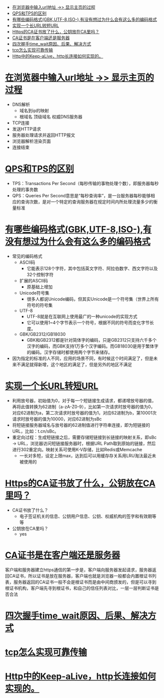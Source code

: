 
* [<a href="#">在浏览器中输入url地址 -&gt;&gt; 显示主页的过程</a>](#在浏览器中输入url地址---显示主页的过程)
* [<a href="#">QPS和TPS的区别</a>](#qps和tps的区别)
* [<a href="#">有哪些编码格式(GBK,UTF-8,ISO-),有没有想过为什么会有这么多的编码格式</a>](#有哪些编码格式gbkutf-8iso-有没有想过为什么会有这么多的编码格式)
* [<a href="#">实现一个长URL转短URL</a>](#实现一个长url转短url)
* [<a href="#">Https的CA证书放了什么，公钥放在CA里吗？</a>](#https的ca证书放了什么公钥放在ca里吗)
* [<a href="#">CA证书是在客户端还是服务器 </a>](#ca证书是在客户端还是服务器-)
* [<a href="#">四次握手time_wait原因、后果、解决方式</a>](#四次握手time_wait原因后果解决方式)
* [<a href="#">tcp怎么实现可靠传输</a>](#tcp怎么实现可靠传输)
* [<a href="#">Http中的Keep-aLive，http长连接如何实现的。</a>](#http中的keep-alivehttp长连接如何实现的)


# [在浏览器中输入url地址 ->> 显示主页的过程](#)
- DNS解析
  - 域名到ip的映射
  - 根域名 顶级域名 权威DNS服务器
- TCP连接
- 发送HTTP请求
- 服务器处理请求并返回HTTP报文
- 浏览器解析渲染页面
- 连接结束
# [QPS和TPS的区别](#)
- TPS：Transactions Per Second（每秒传输的事物处理个数），即服务器每秒处理的事务数
- QPS：Queries Per Second意思是“每秒查询率”，是一台服务器每秒能够相应的查询次数，是对一个特定的查询服务器在规定时间内所处理流量多少的衡量标准
# [有哪些编码格式(GBK,UTF-8,ISO-),有没有想过为什么会有这么多的编码格式](#)
- 常见的编码格式
  - ASCII码
    - 它能表示128个字符，其中包括英文字符、阿拉伯数字、西文字符以及32个控制字符
  - 扩展的ASCII码
    - 原基础上增加
  - Unicode符号集
    - 很多人都说Unicode编码，但其实Unicode是一个符号集（世界上所有符号的符号集
  - UTF-8
    - UTF-8就是在互联网上使用最广的一种unicode的实现方式
    - 它可以使用1~4个字节表示一个符号，根据不同的符号而变化字节长度。
  - GBK/GB2312/GB18030
    - GBK和GB2312都是针对简体字的编码，只是GB2312只支持六千多个汉字的编码，而GBK支持1万多个汉字编码。而GB18030是用于繁体字的编码。汉字存储时都使用两个字节来储存。
- 因为指定的标准的人不同，应用的场景不同，有时候这个时间满足了，但是未来不满足就得新增，这个地区的满足了，但是另外的地区不满足
# [实现一个长URL转短URL](#)
- 利用放号器，初始值为0，对于每一个短链接生成请求，都递增放号器的值，再将此值转换为62进制（a-zA-Z0-9），比如第一次请求时放号器的值为0，对应62进制为a，第二次请求时放号器的值为1，对应62进制为b，第10001次请求时放号器的值为10000，对应62进制为sBc
- 将短链接服务器域名与放号器的62进制值进行字符串连接，即为短链接的URL，比如：t.cn/sBc。
- 重定向过程：生成短链接之后，需要存储短链接到长链接的映射关系，即sBc -> URL，浏览器访问短链接服务器时，根据URL Path取到原始的链接，然后进行302重定向。映射关系可使用K-V存储，比如Redis或Memcache
  - 一长对多短，设定上限max，达到后可以用缓存存关系用LRU淘汰最近未被使用的


# [Https的CA证书放了什么，公钥放在CA里吗？](#)
- CA证书放了什么？
  -  电子签证机关的信息、公钥用户信息、公钥、权威机构的签字和有效期等等
- 公钥放在CA里吗？
  - yes

# [CA证书是在客户端还是服务器 ](#)

客户端和服务器建立https通信的第一步是，客户端向服务器发起请求，服务器返回CA证书，所以证书是放在服务器，客户端也就是浏览器一般都会内置根证书列表，服务器返回的CA证书一般不会是根证书而是由中间商颁发的，但是可以寻到根证书机构，客户端先寻到根证书，和自己的信任列表对比，一层一层判断证书是否合法

# [四次握手time_wait原因、后果、解决方式](#)
# [tcp怎么实现可靠传输](#)
# [Http中的Keep-aLive，http长连接如何实现的。](#)